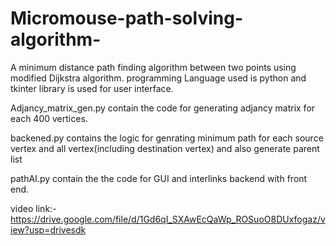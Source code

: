 # Micromouse-path-solving-algorithm-
A minimum distance path finding algorithm between two points using modified Dijkstra algorithm. programming Language used is python and tkinter library is used for user interface.

Adjancy_matrix_gen.py  contain the code for generating adjancy matrix for each 400 vertices.

backened.py  contains the logic for genrating minimum path for each source vertex and all vertex(including destination vertex) and also generate parent list

pathAI.py contain the the code for GUI and interlinks backend with front end.

video link:- https://drive.google.com/file/d/1Gd6qI_SXAwEcQaWp_ROSuoO8DUxfogaz/view?usp=drivesdk
